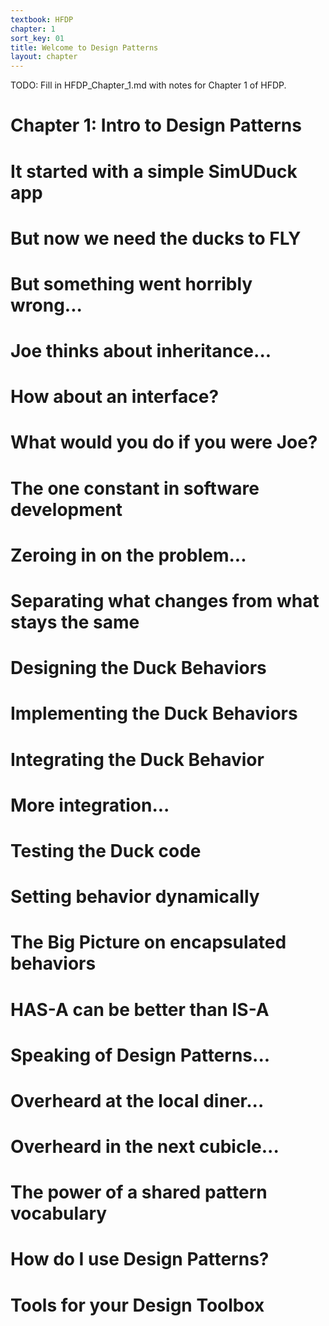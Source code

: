 ```yaml
---
textbook: HFDP
chapter: 1
sort_key: 01
title: Welcome to Design Patterns
layout: chapter
---
```


TODO: Fill in HFDP_Chapter_1.md with notes for Chapter 1 of HFDP.

<div style="display:none;"> https://ucsb-cs56-pconrad.github.io/hfdp/HFDP_Chapter_1/ </div>

# Chapter 1: Intro to Design Patterns

# It started with a simple SimUDuck app

# But now we need the ducks to FLY

# But something went horribly wrong...

# Joe thinks about inheritance...

# How about an interface?

# What would you do if you were Joe?

# The one constant in software development

# Zeroing in on the problem...

# Separating what changes from what stays the same

# Designing the Duck Behaviors

# Implementing the Duck Behaviors

# Integrating the Duck Behavior

# More integration...

# Testing the Duck code

# Setting behavior dynamically

# The Big Picture on encapsulated behaviors

# HAS-A can be better than IS-A

# Speaking of Design Patterns...

# Overheard at the local diner...

# Overheard in the next cubicle...

# The power of a shared pattern vocabulary

# How do I use Design Patterns?

# Tools for your Design Toolbox

<div style="display:none;"> https://ucsb-cs56-pconrad.github.io/hfdp/HFDP_Chapter_1/ </div>
